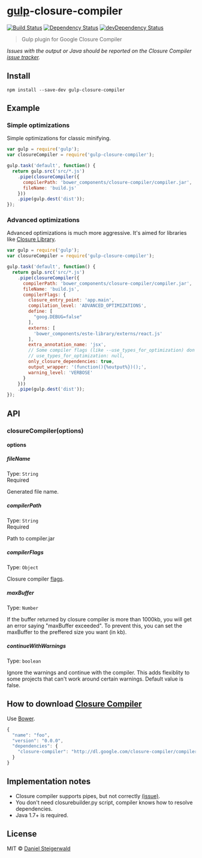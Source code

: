 # [gulp](http://gulpjs.com)-closure-compiler
[![Build Status](https://secure.travis-ci.org/steida/gulp-closure-compiler.png?branch=master)](http://travis-ci.org/steida/gulp-closure-compiler) [![Dependency Status](https://david-dm.org/steida/gulp-closure-compiler.png)](https://david-dm.org/steida/gulp-closure-compiler) [![devDependency Status](https://david-dm.org/steida/gulp-closure-compiler/dev-status.png)](https://david-dm.org/steida/gulp-closure-compiler#info=devDependencies)

> Gulp plugin for Google Closure Compiler

*Issues with the output or Java should be reported on the Closure Compiler [issue tracker](https://github.com/google/closure-compiler/issues).*

## Install

```
npm install --save-dev gulp-closure-compiler
```

## Example

### Simple optimizations

Simple optimizations for classic minifying.

```js
var gulp = require('gulp');
var closureCompiler = require('gulp-closure-compiler');

gulp.task('default', function() {
  return gulp.src('src/*.js')
    .pipe(closureCompiler({
      compilerPath: 'bower_components/closure-compiler/compiler.jar',
      fileName: 'build.js'
    }))
    .pipe(gulp.dest('dist'));
});
```

### Advanced optimizations

Advanced optimizations is much more aggressive. It's aimed for libraries like [Closure Library](https://developers.google.com/closure/library/).

```js
var gulp = require('gulp');
var closureCompiler = require('gulp-closure-compiler');

gulp.task('default', function() {
  return gulp.src('src/*.js')
    .pipe(closureCompiler({
      compilerPath: 'bower_components/closure-compiler/compiler.jar',
      fileName: 'build.js',
      compilerFlags: {
        closure_entry_point: 'app.main',
        compilation_level: 'ADVANCED_OPTIMIZATIONS',
        define: [
          "goog.DEBUG=false"
        ],
        externs: [
          'bower_components/este-library/externs/react.js'
        ],
        extra_annotation_name: 'jsx',
        // Some compiler flags (like --use_types_for_optimization) don't have value. Use null.
        // use_types_for_optimization: null,
        only_closure_dependencies: true,
        output_wrapper: '(function(){%output%})();',
        warning_level: 'VERBOSE'
      }
    }))
    .pipe(gulp.dest('dist'));
});
```

## API

### closureCompiler(options)

#### options

##### fileName

Type: `String`  
Required

Generated file name.

##### compilerPath

Type: `String`  
Required

Path to compiler.jar

##### compilerFlags

Type: `Object`  

Closure compiler [flags](https://github.com/steida/gulp-closure-compiler/blob/master/flags.txt).

##### maxBuffer

Type: `Number` 

If the buffer returned by closure compiler is more than 1000kb, you will get an error saying "maxBuffer exceeded". To prevent this, you can set the maxBuffer to the preffered size you want (in kb).

##### continueWithWarnings

Type: `boolean` 

Ignore the warnings and continue with the compiler.  This adds flexiblity to some projects that can't work around certain warnings.  Default value is false.

## How to download [Closure Compiler](https://developers.google.com/closure/compiler/)

Use [Bower](http://bower.io/).

```js
{
  "name": "foo",
  "version": "0.0.0",
  "dependencies": {
    "closure-compiler": "http://dl.google.com/closure-compiler/compiler-latest.zip"
  }
}
```

## Implementation notes

- Closure compiler supports pipes, but not correctly [(issue)](https://code.google.com/p/closure-compiler/issues/detail?id=1292).
- You don't need closurebuilder.py script, compiler knows how to resolve dependencies.
- Java 1.7+ is required.

## License

MIT © [Daniel Steigerwald](https://github.com/steida)
